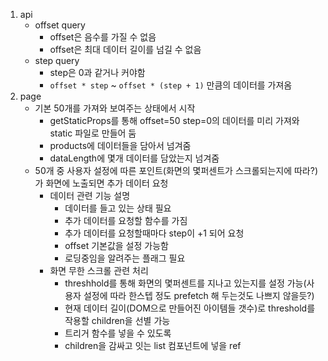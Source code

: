1. api
   - offset query
     - offset은 음수를 가질 수 없음
     - offset은 최대 데이터 길이를 넘길 수 없음
   - step query
     - step은 0과 같거나 커야함
     - `offset * step` ~ `offset * (step + 1)` 만큼의 데이터를 가져옴
2. page
   - 기본 50개를 가져와 보여주는 상태에서 시작
     - getStaticProps를 통해 offset=50 step=0의 데이터를 미리 가져와 static 파일로 만들어 둠
     - products에 데이터들을 담아서 넘겨줌
     - dataLength에 몇개 데이터를 담았는지 넘겨줌
   - 50개 중 사용자 설정에 따른 포인트(화면의 몇퍼센트가 스크롤되는지에 따라?)가 화면에 노출되면 추가 데이터 요청
     - 데이터 관련 기능 설명
       - 데이터를 들고 있는 상태 필요
       - 추가 데이터를 요청할 함수를 가짐
       - 추가 데이터를 요청할때마다 step이 +1 되어 요청
       - offset 기본값을 설정 가능함
       - 로딩중임을 알려주는 플래그 필요
     - 화면 무한 스크롤 관련 처리
       - threshhold를 통해 화면의 몇퍼센트를 지나고 있는지를 설정 가능(사용자 설정에 따라 한스텝 정도 prefetch 해 두는것도 나쁘지 않을듯?)
       - 현재 데이터 길이(DOM으로 만들어진 아이템들 갯수)로 threshold를 작용할 children을 선별 가능
       - 트리거 함수를 넣을 수 있도록
       - children을 감싸고 잇는 list 컴포넌트에 넣을 ref
